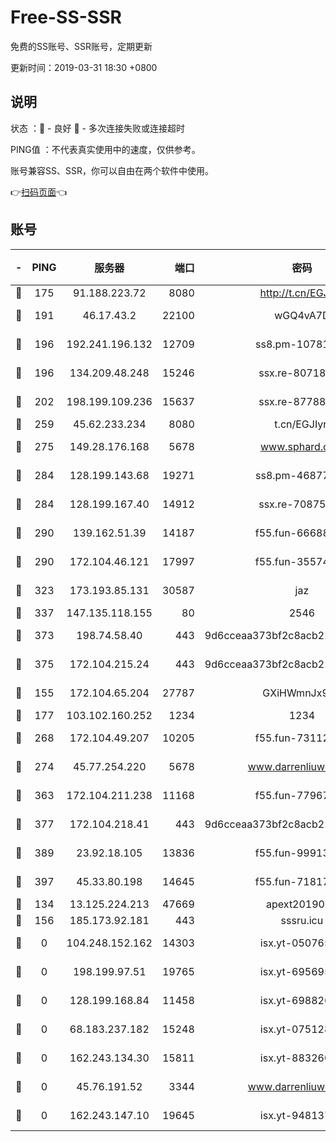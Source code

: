 # Free-SS-SSR

免费的SS账号、SSR账号，定期更新

更新时间：2019-03-31 18:30 +0800

## 说明

状态     ：🙂 - 良好 🙁 - 多次连接失败或连接超时

PING值   ：不代表真实使用中的速度，仅供参考。

账号兼容SS、SSR，你可以自由在两个软件中使用。

👉[扫码页面](https://liesauer.github.io/Free-SS-SSR/)👈

## 账号

|-|PING|服务器|端口|密码|加密方式|区域|
|:----:|:----:|:-----:|-----:|:----:|:----:|:----:|
|🙂|175|91.188.223.72|8080|http://t.cn/EGJIyrl|rc4-md5|RU|
|🙂|191|46.17.43.2|22100|wGQ4vA7D|aes-256-gcm|RU|
|🙂|196|192.241.196.132|12709|ss8.pm-10781424|aes-256-cfb|US|
|🙂|196|134.209.48.248|15246|ssx.re-80718024|aes-256-cfb|US|
|🙂|202|198.199.109.236|15637|ssx.re-87788368|aes-256-cfb|US|
|🙂|259|45.62.233.234|8080|t.cn/EGJIyrl|rc4-md5|CA|
|🙂|275|149.28.176.168|5678|www.sphard.com|aes-256-cfb|AU|
|🙂|284|128.199.143.68|19271|ss8.pm-46877395|aes-256-cfb|SG|
|🙂|284|128.199.167.40|14912|ssx.re-70875731|aes-256-cfb|SG|
|🙂|290|139.162.51.39|14187|f55.fun-66688027|aes-256-cfb|SG|
|🙂|290|172.104.46.121|17997|f55.fun-35574744|aes-256-cfb|SG|
|🙂|323|173.193.85.131|30587|jaz|aes-256-cfb|US|
|🙂|337|147.135.118.155|80|2546|chacha20|US|
|🙂|373|198.74.58.40|443|9d6cceaa373bf2c8acb22e60b6a58be6|aes-256-cfb|US|
|🙂|375|172.104.215.24|443|9d6cceaa373bf2c8acb22e60b6a58be6|aes-256-cfb|US|
|🙂|155|172.104.65.204|27787|GXiHWmnJx94S|aes-256-cfb|JP|
|🙂|177|103.102.160.252|1234|1234|rc4-md5|JP|
|🙂|268|172.104.49.207|10205|f55.fun-73112677|aes-256-cfb|SG|
|🙂|274|45.77.254.220|5678|www.darrenliuwei.com|aes-256-cfb|SG|
|🙂|363|172.104.211.238|11168|f55.fun-77967881|aes-256-cfb|US|
|🙂|377|172.104.218.41|443|9d6cceaa373bf2c8acb22e60b6a58be6|aes-256-cfb|US|
|🙂|389|23.92.18.105|13836|f55.fun-99913847|aes-256-cfb|US|
|🙂|397|45.33.80.198|14645|f55.fun-71817463|aes-256-cfb|US|
|🙁|134|13.125.224.213|47669|apext2019001|chacha20|KR|
|🙁|156|185.173.92.181|443|sssru.icu|rc4-md5|RU|
|🙁|0|104.248.152.162|14303|isx.yt-05076511|aes-256-cfb|SG|
|🙁|0|198.199.97.51|19765|isx.yt-69569587|aes-256-cfb|US|
|🙁|0|128.199.168.84|11458|isx.yt-69882688|aes-256-cfb|SG|
|🙁|0|68.183.237.182|15248|isx.yt-07512892|aes-256-cfb|SG|
|🙁|0|162.243.134.30|15811|isx.yt-88326098|aes-256-cfb|US|
|🙁|0|45.76.191.52|3344|www.darrenliuwei.com|aes-256-cfb|JP|
|🙁|0|162.243.147.10|19645|isx.yt-94813744|aes-256-cfb|US|
